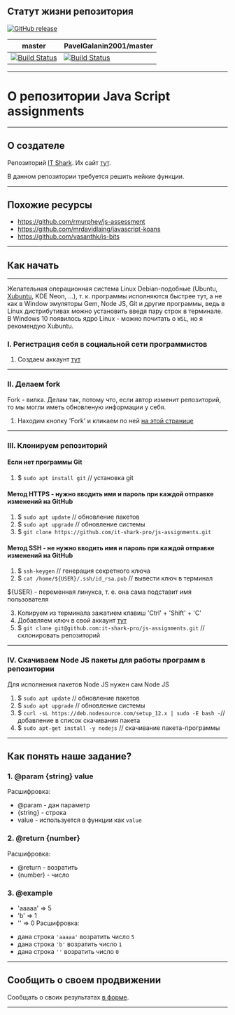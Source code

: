 ## Статут жизни репозитория

[![GitHub release](https://img.shields.io/github/release/PavelGalanin2001/js-assignments.svg)](https://github.com/PavelGalanin2001/js-assignments/releases/latest)

master | PavelGalanin2001/master
--- | --- 
[![Build Status](https://travis-ci.org/PavelGalanin2001/js-assignments.svg?branch=PavelGalanin2001/master)](https://travis-ci.org/PavelGalanin2001/js-assignments)|[![Build Status](https://travis-ci.org/PavelGalanin2001/js-assignments.svg?branch=PavelGalanin2001/master)](https://travis-ci.org/PavelGalanin2001/js-assignments)

---

# О репозитории Java Script assignments

---

## О создателе

Репозиторий [IT Shark](https://github.com/it-shark-pro/js-assignments). Их сайт [тут](https://it-shark.pro/).

В данном репозитории  требуется решить нейкие функции.

---

## Похожие ресурсы

- https://github.com/rmurphey/js-assessment
- https://github.com/mrdavidlaing/javascript-koans
- https://github.com/vasanthk/js-bits

---

## Как начать

---

Желательная операционная система Linux Debian-подобные (Ubuntu, [Xubuntu](https://xubuntu.org/download), KDE Neon, ...), т. к. программы исполняются быстрее тут, а не как в Window эмуляторы Gem, Node JS, Git и другие программы, ведь в Linux дистрибутивах можно установить введя пару строк в терминале. В Windows 10 появилось ядро Linux - можно почитать о `WSL`, но я рекомендую  Xubuntu.

### I. Регистрация себя в социальной сети программистов

1. Создаем аккаунт [тут](https://github.com/)

---

### II. Делаем fork

Fork - вилка. Делам так, потому что, если автор изменит репозиторий, то мы могли иметь обновленую информации у себя.

1. Находим кнопку 'Fork' и кликаем по ней [на этой странице](https://github.com/it-shark-pro/js-assignments)

---

### III. Клонируем репозиторий 

#### Если нет программы Git
1. $ `sudo apt install git` // установка git

#### Метод HTTPS - нужно вводить имя и пароль при каждой отправке изменений на GitHub
1. $ `sudo apt update` // обновление пакетов
2. $ `sudo apt upgrade` // обновление системы
3. $ `git clone https://github.com/it-shark-pro/js-assignments.git`

#### Метод SSH - не нужно вводить имя и пароль при каждой отправке изменений на GitHub
1. $ `ssh-keygen` // генерация секретного ключа
2. $ `cat /home/${USER}/.ssh/id_rsa.pub` // вывести ключ в терминал

${USER} - переменная линукса, т. е. она сама подставит имя пользователя

3. Копируем из терминала зажатием клавиш 'Ctrl' + 'Shift' + 'C'
4. Добавляем ключ в свой аккаунт [тут](https://github.com/settings/keys)
5. $ `git clone git@github.com:it-shark-pro/js-assignments.git` // склонировать репозиторий

---

### IV. Скачиваем Node JS пакеты для работы программ в репозитории

Для исполнения пакетов Node JS нужен сам Node JS
1. $ `sudo apt update` // обновление пакетов
2. $ `sudo apt upgrade` // обновление системы
3. $ `curl -sL https://deb.nodesource.com/setup_12.x | sudo -E bash -`// добавление в список скачивания пакета
4. $ `sudo apt-get install -y nodejs` // скачивание пакета-программы

---

## Как понять наше задание?

### 1. @param {string} value
Расшифровка:
- @param - дан параметр
- {string} - строка
- value - используется в функции как `value`

### 2. @return {number}
Расшифровка:
- @return - возратить
- {number} - число

### 3. @example
 *   'aaaaa' => 5
 *   'b'     => 1
 *   ''      => 0
 Расшифровка:
 - дана строка `'aaaaa'` возратить число `5`
 - дана строка `'b'` возратить число `1`
 - дана строка `''` возратить число `0`
 
---
 
## Сообщить о своем продвижении

Сообщать о своих результатах [в форме](https://goo.gl/forms/AhDP2YQQ7SziByeU2).

---

